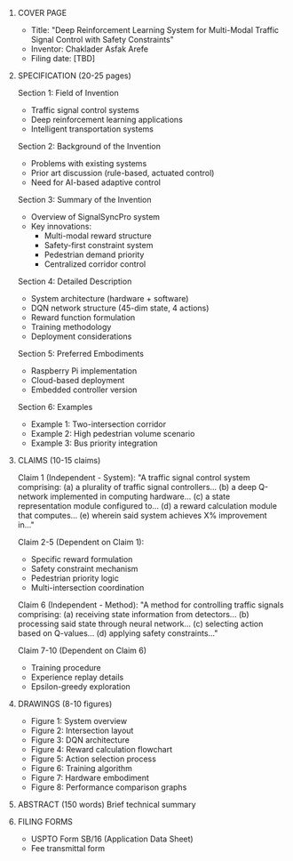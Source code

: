 1. COVER PAGE
   - Title: "Deep Reinforcement Learning System for Multi-Modal 
             Traffic Signal Control with Safety Constraints"
   - Inventor: Chaklader Asfak Arefe
   - Filing date: [TBD]

2. SPECIFICATION (20-25 pages)
   
   Section 1: Field of Invention
   - Traffic signal control systems
   - Deep reinforcement learning applications
   - Intelligent transportation systems
   
   Section 2: Background of the Invention
   - Problems with existing systems
   - Prior art discussion (rule-based, actuated control)
   - Need for AI-based adaptive control
   
   Section 3: Summary of the Invention
   - Overview of SignalSyncPro system
   - Key innovations:
     * Multi-modal reward structure
     * Safety-first constraint system
     * Pedestrian demand priority
     * Centralized corridor control
   
   Section 4: Detailed Description
   - System architecture (hardware + software)
   - DQN network structure (45-dim state, 4 actions)
   - Reward function formulation
   - Training methodology
   - Deployment considerations
   
   Section 5: Preferred Embodiments
   - Raspberry Pi implementation
   - Cloud-based deployment
   - Embedded controller version
   
   Section 6: Examples
   - Example 1: Two-intersection corridor
   - Example 2: High pedestrian volume scenario
   - Example 3: Bus priority integration

3. CLAIMS (10-15 claims)
   
   Claim 1 (Independent - System):
   "A traffic signal control system comprising:
     (a) a plurality of traffic signal controllers...
     (b) a deep Q-network implemented in computing hardware...
     (c) a state representation module configured to...
     (d) a reward calculation module that computes...
     (e) wherein said system achieves X% improvement in..."
   
   Claim 2-5 (Dependent on Claim 1):
   - Specific reward formulation
   - Safety constraint mechanism
   - Pedestrian priority logic
   - Multi-intersection coordination
   
   Claim 6 (Independent - Method):
   "A method for controlling traffic signals comprising:
     (a) receiving state information from detectors...
     (b) processing said state through neural network...
     (c) selecting action based on Q-values...
     (d) applying safety constraints..."
   
   Claim 7-10 (Dependent on Claim 6)
   - Training procedure
   - Experience replay details
   - Epsilon-greedy exploration

4. DRAWINGS (8-10 figures)
   - Figure 1: System overview
   - Figure 2: Intersection layout
   - Figure 3: DQN architecture
   - Figure 4: Reward calculation flowchart
   - Figure 5: Action selection process
   - Figure 6: Training algorithm
   - Figure 7: Hardware embodiment
   - Figure 8: Performance comparison graphs

5. ABSTRACT (150 words)
   Brief technical summary

6. FILING FORMS
   - USPTO Form SB/16 (Application Data Sheet)
   - Fee transmittal form
